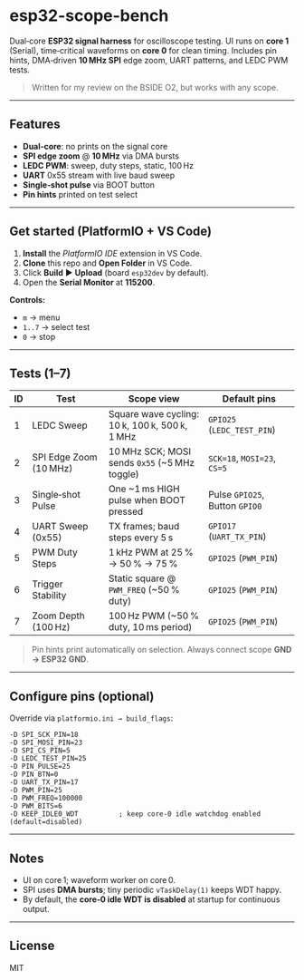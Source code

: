 # esp32-scope-bench

Dual‑core **ESP32 signal harness** for oscilloscope testing. UI runs on **core 1** (Serial), time‑critical waveforms on **core 0** for clean timing. Includes pin hints, DMA‑driven **10 MHz SPI** edge zoom, UART patterns, and LEDC PWM tests.

> Written for my review on the BSIDE O2, but works with any scope.

---

## Features

- **Dual‑core**: no prints on the signal core
- **SPI edge zoom** @ **10 MHz** via DMA bursts
- **LEDC PWM**: sweep, duty steps, static, 100 Hz
- **UART** 0x55 stream with live baud sweep
- **Single‑shot pulse** via BOOT button
- **Pin hints** printed on test select

---

## Get started (PlatformIO + VS Code)

1. **Install** the _PlatformIO IDE_ extension in VS Code.
2. **Clone** this repo and **Open Folder** in VS Code.
3. Click **Build** ▶️ **Upload** (board `esp32dev` by default).
4. Open the **Serial Monitor** at **115200**.

**Controls:**

- `m` → menu
- `1..7` → select test
- `0` → stop

---

## Tests (1–7)

| ID  | Test                   | Scope view                                     | Default pins                   |
| --- | ---------------------- | ---------------------------------------------- | ------------------------------ |
| 1   | LEDC Sweep             | Square wave cycling: 10 k, 100 k, 500 k, 1 MHz | `GPIO25` (`LEDC_TEST_PIN`)     |
| 2   | SPI Edge Zoom (10 MHz) | 10 MHz SCK; MOSI sends `0x55` (\~5 MHz toggle) | `SCK=18`, `MOSI=23`, `CS=5`    |
| 3   | Single‑shot Pulse      | One \~1 ms HIGH pulse when BOOT pressed        | Pulse `GPIO25`, Button `GPIO0` |
| 4   | UART Sweep (0x55)      | TX frames; baud steps every 5 s                | `GPIO17` (`UART_TX_PIN`)       |
| 5   | PWM Duty Steps         | 1 kHz PWM at 25 % → 50 % → 75 %                | `GPIO25` (`PWM_PIN`)           |
| 6   | Trigger Stability      | Static square @ `PWM_FREQ` (\~50 % duty)       | `GPIO25` (`PWM_PIN`)           |
| 7   | Zoom Depth (100 Hz)    | 100 Hz PWM (\~50 % duty, 10 ms period)         | `GPIO25` (`PWM_PIN`)           |

> Pin hints print automatically on selection. Always connect scope **GND → ESP32 GND**.

---

## Configure pins (optional)

Override via `platformio.ini → build_flags`:

```
-D SPI_SCK_PIN=18
-D SPI_MOSI_PIN=23
-D SPI_CS_PIN=5
-D LEDC_TEST_PIN=25
-D PIN_PULSE=25
-D PIN_BTN=0
-D UART_TX_PIN=17
-D PWM_PIN=25
-D PWM_FREQ=100000
-D PWM_BITS=6
-D KEEP_IDLE0_WDT          ; keep core‑0 idle watchdog enabled (default=disabled)
```

---

## Notes

- UI on core 1; waveform worker on core 0.
- SPI uses **DMA bursts**; tiny periodic `vTaskDelay(1)` keeps WDT happy.
- By default, the **core‑0 idle WDT is disabled** at startup for continuous output.

---

## License

MIT
